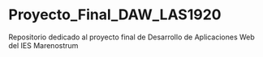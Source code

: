 # Proyecto_Final_DAW_LAS1920
Repositorio dedicado al proyecto final de Desarrollo de Aplicaciones Web del IES Marenostrum
